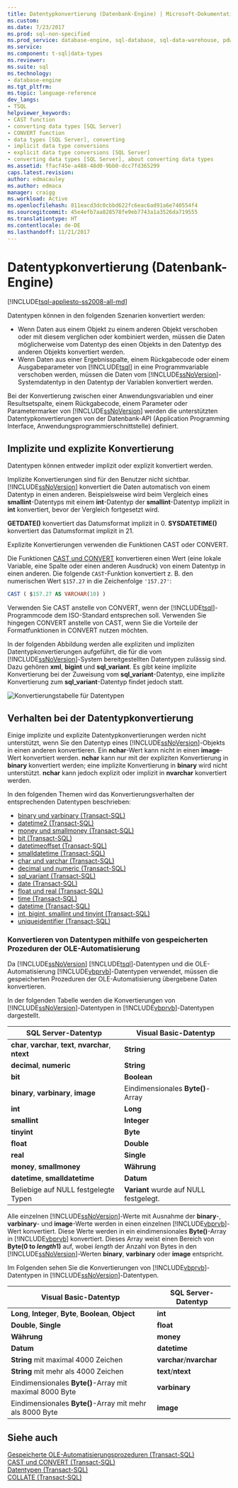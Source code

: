 ```yaml
---
title: Datentypkonvertierung (Datenbank-Engine) | Microsoft-Dokumentation
ms.custom: 
ms.date: 7/23/2017
ms.prod: sql-non-specified
ms.prod_service: database-engine, sql-database, sql-data-warehouse, pdw
ms.service: 
ms.component: t-sql|data-types
ms.reviewer: 
ms.suite: sql
ms.technology:
- database-engine
ms.tgt_pltfrm: 
ms.topic: language-reference
dev_langs:
- TSQL
helpviewer_keywords:
- CAST function
- converting data types [SQL Server]
- CONVERT function
- data types [SQL Server], converting
- implicit data type conversions
- explicit data type conversions [SQL Server]
- converting data types [SQL Server], about converting data types
ms.assetid: ffacf45e-a488-48d0-9bb0-dcc7fd365299
caps.latest.revision: 
author: edmacauley
ms.author: edmaca
manager: craigg
ms.workload: Active
ms.openlocfilehash: 811eacd3dc0cbbd622fc6eac6ad91a6e740554f4
ms.sourcegitcommit: 45e4efb7aa828578fe9eb7743a1a3526da719555
ms.translationtype: HT
ms.contentlocale: de-DE
ms.lasthandoff: 11/21/2017
---
```

# <a name="data-type-conversion-database-engine"></a>Datentypkonvertierung (Datenbank-Engine)
[!INCLUDE[tsql-appliesto-ss2008-all-md](../../includes/tsql-appliesto-ss2008-all-md.md)]

Datentypen können in den folgenden Szenarien konvertiert werden:
-   Wenn Daten aus einem Objekt zu einem anderen Objekt verschoben oder mit diesem verglichen oder kombiniert werden, müssen die Daten möglicherweise vom Datentyp des einen Objekts in den Datentyp des anderen Objekts konvertiert werden.  
-   Wenn Daten aus einer Ergebnisspalte, einem Rückgabecode oder einem Ausgabeparameter von [!INCLUDE[tsql](../../includes/tsql-md.md)] in eine Programmvariable verschoben werden, müssen die Daten vom [!INCLUDE[ssNoVersion](../../includes/ssnoversion-md.md)]-Systemdatentyp in den Datentyp der Variablen konvertiert werden.  
  
Bei der Konvertierung zwischen einer Anwendungsvariablen und einer Resultsetspalte, einem Rückgabecode, einem Parameter oder Parametermarker von [!INCLUDE[ssNoVersion](../../includes/ssnoversion-md.md)] werden die unterstützten Datentypkonvertierungen von der Datenbank-API (Application Programming Interface, Anwendungsprogrammierschnittstelle) definiert.
  
## <a name="implicit-and-explicit-conversion"></a>Implizite und explizite Konvertierung
Datentypen können entweder implizit oder explizit konvertiert werden.
  
Implizite Konvertierungen sind für den Benutzer nicht sichtbar. [!INCLUDE[ssNoVersion](../../includes/ssnoversion-md.md)] konvertiert die Daten automatisch von einem Datentyp in einen anderen. Beispielsweise wird beim Vergleich eines **smallint**-Datentyps mit einem **int**-Datentyp der **smallint**-Datentyp implizit in **int** konvertiert, bevor der Vergleich fortgesetzt wird.
  
**GETDATE()** konvertiert das Datumsformat implizit in 0. **SYSDATETIME()** konvertiert das Datumsformat implizit in 21.
  
Explizite Konvertierungen verwenden die Funktionen CAST oder CONVERT.
  
Die Funktionen [CAST und CONVERT](../../t-sql/functions/cast-and-convert-transact-sql.md) konvertieren einen Wert (eine lokale Variable, eine Spalte oder einen anderen Ausdruck) von einem Datentyp in einen anderen. Die folgende `CAST`-Funktion konvertiert z. B. den numerischen Wert `$157.27` in die Zeichenfolge `'157.27'`:
  
```sql
CAST ( $157.27 AS VARCHAR(10) )  
```  
  
Verwenden Sie CAST anstelle von CONVERT, wenn der [!INCLUDE[tsql](../../includes/tsql-md.md)]-Programmcode dem ISO-Standard entsprechen soll. Verwenden Sie hingegen CONVERT anstelle von CAST, wenn Sie die Vorteile der Formatfunktionen in CONVERT nutzen möchten.
  
In der folgenden Abbildung werden alle expliziten und impliziten Datentypkonvertierungen aufgeführt, die für die vom [!INCLUDE[ssNoVersion](../../includes/ssnoversion-md.md)]-System bereitgestellten Datentypen zulässig sind. Dazu gehören **xml**, **bigint** und **sql_variant**. Es gibt keine implizite Konvertierung bei der Zuweisung vom **sql_variant**-Datentyp, eine implizite Konvertierung zum **sql_variant**-Datentyp findet jedoch statt.
  
![Konvertierungstabelle für Datentypen](../../t-sql/data-types/media/lrdatahd.png "Data type conversion table")
  
## <a name="data-type-conversion-behaviors"></a>Verhalten bei der Datentypkonvertierung
Einige implizite und explizite Datentypkonvertierungen werden nicht unterstützt, wenn Sie den Datentyp eines [!INCLUDE[ssNoVersion](../../includes/ssnoversion-md.md)]-Objekts in einen anderen konvertieren. Ein **nchar**-Wert kann nicht in einen **image**-Wert konvertiert werden. **nchar** kann nur mit der expliziten Konvertierung in **binary** konvertiert werden; eine implizite Konvertierung in **binary** wird nicht unterstützt. **nchar** kann jedoch explizit oder implizit in **nvarchar** konvertiert werden.
  
In den folgenden Themen wird das Konvertierungsverhalten der entsprechenden Datentypen beschrieben:
  
 - [binary und varbinary &#40;Transact-SQL&#41;](../../t-sql/data-types/binary-and-varbinary-transact-sql.md)  
 - [datetime2 &#40;Transact-SQL&#41;](../../t-sql/data-types/datetime2-transact-sql.md)  
 - [money und smallmoney &#40;Transact-SQL&#41;](../../t-sql/data-types/money-and-smallmoney-transact-sql.md)  
 - [bit &#40;Transact-SQL&#41;](../../t-sql/data-types/bit-transact-sql.md)  
 - [datetimeoffset &#40;Transact-SQL&#41;](../../t-sql/data-types/datetimeoffset-transact-sql.md)  
 - [smalldatetime &#40;Transact-SQL&#41;](../../t-sql/data-types/smalldatetime-transact-sql.md)  
 - [char und varchar &#40;Transact-SQL&#41;](../../t-sql/data-types/char-and-varchar-transact-sql.md)  
 - [decimal und numeric &#40;Transact-SQL&#41;](../../t-sql/data-types/decimal-and-numeric-transact-sql.md)  
 - [sql_variant &#40;Transact-SQL&#41;](../../t-sql/data-types/sql-variant-transact-sql.md)  
 - [date &#40;Transact-SQL&#41;](../../t-sql/data-types/date-transact-sql.md)  
 - [float und real &#40;Transact-SQL&#41;](../../t-sql/data-types/float-and-real-transact-sql.md)  
 - [time &#40;Transact-SQL&#41;](../../t-sql/data-types/time-transact-sql.md)  
 - [datetime &#40;Transact-SQL&#41;](../../t-sql/data-types/datetime-transact-sql.md)  
 - [int, bigint, smallint und tinyint &#40;Transact-SQL&#41;](../../t-sql/data-types/int-bigint-smallint-and-tinyint-transact-sql.md)  
 - [uniqueidentifier &#40;Transact-SQL&#41;](../../t-sql/data-types/uniqueidentifier-transact-sql.md)  
  
###  <a name="converting-data-types-by-using-ole-automation-stored-procedures"></a>Konvertieren von Datentypen mithilfe von gespeicherten Prozeduren der OLE-Automatisierung  
Da [!INCLUDE[ssNoVersion](../../includes/ssnoversion-md.md)] [!INCLUDE[tsql](../../includes/tsql-md.md)]-Datentypen und die OLE-Automatisierung [!INCLUDE[vbprvb](../../includes/vbprvb-md.md)]-Datentypen verwendet, müssen die gespeicherten Prozeduren der OLE-Automatisierung übergebene Daten konvertieren.
  
In der folgenden Tabelle werden die Konvertierungen von [!INCLUDE[ssNoVersion](../../includes/ssnoversion-md.md)]-Datentypen in [!INCLUDE[vbprvb](../../includes/vbprvb-md.md)]-Datentypen dargestellt.
  
|SQL Server-Datentyp|Visual Basic-Datentyp|  
|--------------------------|----------------------------|  
|**char**, **varchar**, **text**, **nvarchar**, **ntext**|**String**|  
|**decimal**, **numeric**|**String**|  
|**bit**|**Boolean**|  
|**binary**, **varbinary**, **image**|Eindimensionales **Byte()**-Array|  
|**int**|**Long**|  
|**smallint**|**Integer**|  
|**tinyint**|**Byte**|  
|**float**|**Double**|  
|**real**|**Single**|  
|**money**, **smallmoney**|**Währung**|  
|**datetime**, **smalldatetime**|**Datum**|  
|Beliebige auf NULL festgelegte Typen|**Variant** wurde auf NULL festgelegt.|  
  
Alle einzelnen [!INCLUDE[ssNoVersion](../../includes/ssnoversion-md.md)]-Werte mit Ausnahme der **binary**-, **varbinary**- und **image**-Werte werden in einen einzelnen [!INCLUDE[vbprvb](../../includes/vbprvb-md.md)]-Wert konvertiert. Diese Werte werden in ein eindimensionales **Byte()**-Array in [!INCLUDE[vbprvb](../../includes/vbprvb-md.md)] konvertiert. Dieses Array weist einen Bereich von **Byte(**0 to *length*1**)** auf, wobei *length* der Anzahl von Bytes in den [!INCLUDE[ssNoVersion](../../includes/ssnoversion-md.md)]-Werten **binary**, **varbinary** oder **image** entspricht.
  
Im Folgenden sehen Sie die Konvertierungen von [!INCLUDE[vbprvb](../../includes/vbprvb-md.md)]-Datentypen in [!INCLUDE[ssNoVersion](../../includes/ssnoversion-md.md)]-Datentypen.
  
|Visual Basic-Datentyp|SQL Server-Datentyp|  
|----------------------------|--------------------------|  
|**Long**, **Integer**, **Byte**, **Boolean**, **Object**|**int**|  
|**Double**, **Single**|**float**|  
|**Währung**|**money**|  
|**Datum**|**datetime**|  
|**String** mit maximal 4000 Zeichen|**varchar**/**nvarchar**|  
|**String** mit mehr als 4000 Zeichen|**text**/**ntext**|  
|Eindimensionales **Byte()**-Array mit maximal 8000 Byte|**varbinary**|  
|Eindimensionales **Byte()**-Array mit mehr als 8000 Byte|**image**|  
  
## <a name="see-also"></a>Siehe auch
[Gespeicherte OLE-Automatisierungsprozeduren &#40;Transact-SQL&#41;](../../relational-databases/system-stored-procedures/ole-automation-stored-procedures-transact-sql.md)  
[CAST und CONVERT &#40;Transact-SQL&#41;](../../t-sql/functions/cast-and-convert-transact-sql.md)  
[Datentypen &#40;Transact-SQL&#41;](../../t-sql/data-types/data-types-transact-sql.md)  
[COLLATE &#40;Transact-SQL&#41;](http://msdn.microsoft.com/library/4ba6b7d8-114a-4f4e-bb38-fe5697add4e9)
  
  

